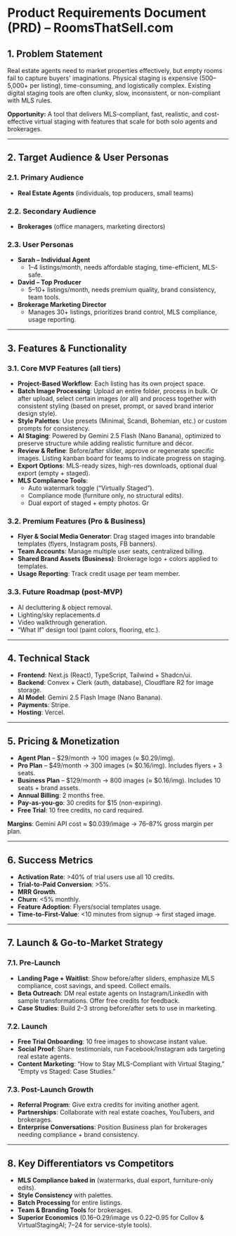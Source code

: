 # Product Requirements Document (PRD) – RoomsThatSell.com

## 1. Problem Statement
Real estate agents need to market properties effectively, but empty rooms fail to capture buyers' imaginations. Physical staging is expensive ($500–$5,000+ per listing), time-consuming, and logistically complex. Existing digital staging tools are often clunky, slow, inconsistent, or non-compliant with MLS rules.

**Opportunity:** A tool that delivers MLS-compliant, fast, realistic, and cost-effective virtual staging with features that scale for both solo agents and brokerages.

---

## 2. Target Audience & User Personas
### 2.1. Primary Audience
- **Real Estate Agents** (individuals, top producers, small teams)

### 2.2. Secondary Audience
- **Brokerages** (office managers, marketing directors)

### 2.3. User Personas
- **Sarah – Individual Agent**
  - 1–4 listings/month, needs affordable staging, time-efficient, MLS-safe.
- **David – Top Producer**
  - 5–10+ listings/month, needs premium quality, brand consistency, team tools.
- **Brokerage Marketing Director**
  - Manages 30+ listings, prioritizes brand control, MLS compliance, usage reporting.

---

## 3. Features & Functionality

### 3.1. Core MVP Features (all tiers)
- **Project-Based Workflow**: Each listing has its own project space.
- **Batch Image Processing**: Upload an entire folder, process in bulk. Or after upload, select certain images (or all) and process together with consistent styling (based on preset, prompt, or saved brand interior design style).
- **Style Palettes**: Use presets (Minimal, Scandi, Bohemian, etc.) or custom prompts for consistency.
- **AI Staging**: Powered by Gemini 2.5 Flash (Nano Banana), optimized to preserve structure while adding realistic furniture and décor.
- **Review & Refine**: Before/after slider, approve or regenerate specific images. Listing kanban board for teams to indicate progress on staging. 
- **Export Options**: MLS-ready sizes, high-res downloads, optional dual export (empty + staged).
- **MLS Compliance Tools**:
  - Auto watermark toggle (“Virtually Staged”).
  - Compliance mode (furniture only, no structural edits).
  - Dual export of staged + empty photos.
Gr
### 3.2. Premium Features (Pro & Business)
- **Flyer & Social Media Generator**: Drag staged images into brandable templates (flyers, Instagram posts, FB banners).
- **Team Accounts**: Manage multiple user seats, centralized billing.
- **Shared Brand Assets (Business)**: Brokerage logo + colors applied to templates.
- **Usage Reporting**: Track credit usage per team member.

### 3.3. Future Roadmap (post-MVP)
- AI decluttering & object removal.
- Lighting/sky replacements.d
- Video walkthrough generation.
- “What If” design tool (paint colors, flooring, etc.).

---

## 4. Technical Stack
- **Frontend**: Next.js (React), TypeScript, Tailwind + Shadcn/ui.
- **Backend**: Convex + Clerk (auth, database), Cloudflare R2 for image storage.
- **AI Model**: Gemini 2.5 Flash Image (Nano Banana).
- **Payments**: Stripe.
- **Hosting**: Vercel.

---

## 5. Pricing & Monetization
- **Agent Plan** – $29/month → 100 images (≈ $0.29/img).
- **Pro Plan** – $49/month → 300 images (≈ $0.16/img). Includes flyers + 3 seats.
- **Business Plan** – $129/month → 800 images (≈ $0.16/img). Includes 10 seats + brand assets.
- **Annual Billing**: 2 months free.
- **Pay-as-you-go**: 30 credits for $15 (non-expiring).
- **Free Trial**: 10 free credits, no card required.

**Margins**: Gemini API cost ≈ $0.039/image → 76–87% gross margin per plan.

---

## 6. Success Metrics
- **Activation Rate**: >40% of trial users use all 10 credits.
- **Trial-to-Paid Conversion**: >5%.
- **MRR Growth**.
- **Churn**: <5% monthly.
- **Feature Adoption**: Flyers/social templates usage.
- **Time-to-First-Value**: <10 minutes from signup → first staged image.

---

## 7. Launch & Go-to-Market Strategy

### 7.1. Pre-Launch
- **Landing Page + Waitlist**: Show before/after sliders, emphasize MLS compliance, cost savings, and speed. Collect emails.
- **Beta Outreach**: DM real estate agents on Instagram/LinkedIn with sample transformations. Offer free credits for feedback.
- **Case Studies**: Build 2–3 strong before/after sets to use in marketing.

### 7.2. Launch
- **Free Trial Onboarding**: 10 free images to showcase instant value.
- **Social Proof**: Share testimonials, run Facebook/Instagram ads targeting real estate agents.
- **Content Marketing**: “How to Stay MLS-Compliant with Virtual Staging,” “Empty vs Staged: Case Studies.”

### 7.3. Post-Launch Growth
- **Referral Program**: Give extra credits for inviting another agent.
- **Partnerships**: Collaborate with real estate coaches, YouTubers, and brokerages.
- **Enterprise Conversations**: Position Business plan for brokerages needing compliance + brand consistency.

---

## 8. Key Differentiators vs Competitors
- **MLS Compliance baked in** (watermarks, dual export, furniture-only edits).
- **Style Consistency** with palettes.
- **Batch Processing** for entire listings.
- **Team & Branding Tools** for brokerages.
- **Superior Economics** ($0.16–$0.29/image vs $0.22–$0.95 for Collov & VirtualStagingAI; $7–$24 for service-style tools).

